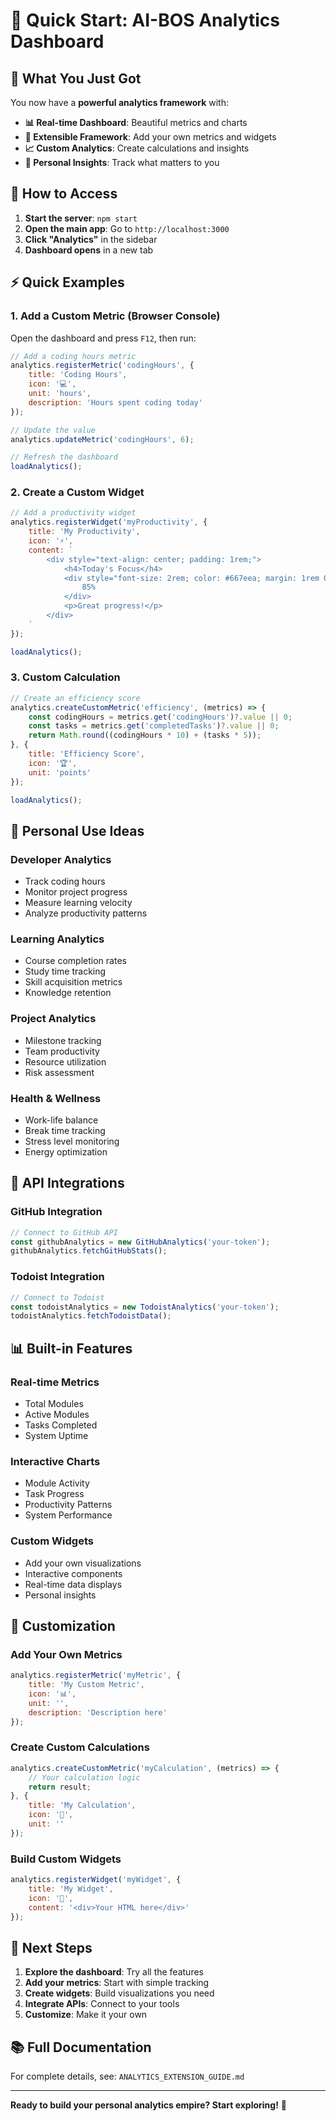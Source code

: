 # 🚀 Quick Start: AI-BOS Analytics Dashboard

## 🎯 What You Just Got

You now have a **powerful analytics framework** with:

- **📊 Real-time Dashboard**: Beautiful metrics and charts
- **🔧 Extensible Framework**: Add your own metrics and widgets
- **📈 Custom Analytics**: Create calculations and insights
- **🎨 Personal Insights**: Track what matters to you

## 🚀 How to Access

1. **Start the server**: `npm start`
2. **Open the main app**: Go to `http://localhost:3000`
3. **Click "Analytics"** in the sidebar
4. **Dashboard opens** in a new tab

## ⚡ Quick Examples

### 1. **Add a Custom Metric (Browser Console)**

Open the dashboard and press `F12`, then run:

```javascript
// Add a coding hours metric
analytics.registerMetric('codingHours', {
    title: 'Coding Hours',
    icon: '💻',
    unit: 'hours',
    description: 'Hours spent coding today'
});

// Update the value
analytics.updateMetric('codingHours', 6);

// Refresh the dashboard
loadAnalytics();
```

### 2. **Create a Custom Widget**

```javascript
// Add a productivity widget
analytics.registerWidget('myProductivity', {
    title: 'My Productivity',
    icon: '⚡',
    content: `
        <div style="text-align: center; padding: 1rem;">
            <h4>Today's Focus</h4>
            <div style="font-size: 2rem; color: #667eea; margin: 1rem 0;">
                85%
            </div>
            <p>Great progress!</p>
        </div>
    `
});

loadAnalytics();
```

### 3. **Custom Calculation**

```javascript
// Create an efficiency score
analytics.createCustomMetric('efficiency', (metrics) => {
    const codingHours = metrics.get('codingHours')?.value || 0;
    const tasks = metrics.get('completedTasks')?.value || 0;
    return Math.round((codingHours * 10) + (tasks * 5));
}, {
    title: 'Efficiency Score',
    icon: '🏆',
    unit: 'points'
});

loadAnalytics();
```

## 🎯 Personal Use Ideas

### **Developer Analytics**
- Track coding hours
- Monitor project progress
- Measure learning velocity
- Analyze productivity patterns

### **Learning Analytics**
- Course completion rates
- Study time tracking
- Skill acquisition metrics
- Knowledge retention

### **Project Analytics**
- Milestone tracking
- Team productivity
- Resource utilization
- Risk assessment

### **Health & Wellness**
- Work-life balance
- Break time tracking
- Stress level monitoring
- Energy optimization

## 🔌 API Integrations

### **GitHub Integration**
```javascript
// Connect to GitHub API
const githubAnalytics = new GitHubAnalytics('your-token');
githubAnalytics.fetchGitHubStats();
```

### **Todoist Integration**
```javascript
// Connect to Todoist
const todoistAnalytics = new TodoistAnalytics('your-token');
todoistAnalytics.fetchTodoistData();
```

## 📊 Built-in Features

### **Real-time Metrics**
- Total Modules
- Active Modules
- Tasks Completed
- System Uptime

### **Interactive Charts**
- Module Activity
- Task Progress
- Productivity Patterns
- System Performance

### **Custom Widgets**
- Add your own visualizations
- Interactive components
- Real-time data displays
- Personal insights

## 🎨 Customization

### **Add Your Own Metrics**
```javascript
analytics.registerMetric('myMetric', {
    title: 'My Custom Metric',
    icon: '📊',
    unit: '',
    description: 'Description here'
});
```

### **Create Custom Calculations**
```javascript
analytics.createCustomMetric('myCalculation', (metrics) => {
    // Your calculation logic
    return result;
}, {
    title: 'My Calculation',
    icon: '🧮',
    unit: ''
});
```

### **Build Custom Widgets**
```javascript
analytics.registerWidget('myWidget', {
    title: 'My Widget',
    icon: '🎯',
    content: '<div>Your HTML here</div>'
});
```

## 🚀 Next Steps

1. **Explore the dashboard**: Try all the features
2. **Add your metrics**: Start with simple tracking
3. **Create widgets**: Build visualizations you need
4. **Integrate APIs**: Connect to your tools
5. **Customize**: Make it your own

## 📚 Full Documentation

For complete details, see: `ANALYTICS_EXTENSION_GUIDE.md`

---

**Ready to build your personal analytics empire? Start exploring!** 🚀 